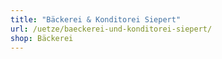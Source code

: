 ```yaml
---
title: "Bäckerei & Konditorei Siepert"
url: /uetze/baeckerei-und-konditorei-siepert/
shop: Bäckerei
---
```

